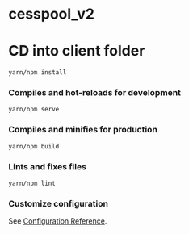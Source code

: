 # cesspool_v2

# CD into client folder

```
yarn/npm install
```

### Compiles and hot-reloads for development

```
yarn/npm serve
```

### Compiles and minifies for production

```
yarn/npm build
```

### Lints and fixes files

```
yarn/npm lint
```

### Customize configuration

See [Configuration Reference](https://cli.vuejs.org/config/).
